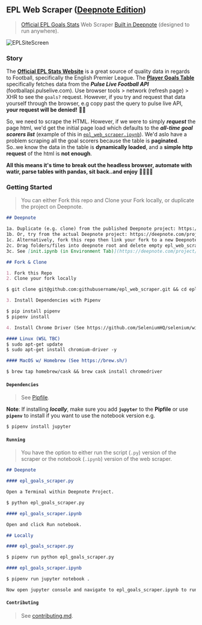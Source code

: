 ## EPL Web Scraper ([Deepnote Edition](https://deepnote.com/publish/19f51d7b-ae79-4c51-906c-dee0138da144))

> [Official EPL Goals Stats](https://www.premierleague.com/stats/) Web Scraper [Built in Deepnote](https://deepnote.com/project/19f51d7b-ae79-4c51-906c-dee0138da144#%2Fepl_web_scraper.ipynb) (designed to run anywhere).

![EPLSiteScreen](https://sportsdatasolutionsacademy.s3.eu-west-2.amazonaws.com/public/EPLsitescreen.png)

### Story

The **[Official EPL Stats Website](https://www.premierleague.com/stats/)** is a great source of quality data in regards to Football, specifically the English Premier League. The **[Player Goals Table](https://www.premierleague.com/stats/top/players/goals?se=363)** specifically fetches data from the ***Pulse Live Football API*** (footballapi.pulselive.com). Use browser tools > network (refresh page) > XHR to see the ```goals?``` request. However, if you try and request that data yourself through the browser, e.g copy past the query to pulse live API, **your request will be denied!** 🙅‍♂️

So, we need to scrape the HTML. However, if we were to simply ***request*** the page html, we'd get the initial page load which defaults to the ***all-time goal scorers list*** (example of this in [```epl_web_scraper.ipynb```](./epl_web_scraper.ipynb)). We'd aslo have a problem scraping all the goal scorers because the table is **paginated**. So..we know the data in the table is **dynamically loaded**, and a **simple http request** of the html is **not enough**.

**All this means it's time to break out the headless browser, automate with watir, parse tables with pandas, sit back..and enjoy** 👻🤖🐼💅

### Getting Started

> You can either Fork this repo and Clone your Fork locally, or duplicate the project on Deepnote.

```markdown
## Deepnote

1a. Duplicate (e.g. clone) from the published Deepnote project: https://deepnote.com/publish/19f51d7b-ae79-4c51-906c-dee0138da144
1b. Or, try from the actual Deepnote project: https://deepnote.com/project/19f51d7b-ae79-4c51-906c-dee0138da144
1c. Alternatively, fork this repo then link your fork to a new Deepnote Project,
2c. Drag folders/files into deepnote root and delete empty epl_web_scraper_py folder,
3c. See [init.ipynb (in Environment Tab)](https://deepnote.com/project/19f51d7b-ae79-4c51-906c-dee0138da144#%2Finit.ipynb) for more info on how the environment is customised to support web scraping via headless browser. Make sure you copy over the Pipfile and Chrome Driver code cells to your projects init.ipynb file.
```

```markdown
## Fork & Clone

1. Fork this Repo
2. Clone your fork locally

$ git clone git@github.com:githubusername/epl_web_scraper.git && cd epl_web_scraper

3. Install Dependencies with Pipenv

$ pip install pipenv
$ pipenv install

4. Install Chrome Driver (See https://github.com/SeleniumHQ/selenium/wiki/ChromeDriver) e.g.

#### Linux (WSL TBC)
$ sudo apt-get update
$ sudo apt-get install chromium-driver -y

#### MacOS w/ Homebrew (See https://brew.sh/)

$ brew tap homebrew/cask && brew cask install chromedriver
```

#### ```Dependencies```

> See [Pipfile](./Pipfile).

**Note**: If installing ***locally***, make sure you add **```jupyter```** to the **Pipfile** or use **```pipenv```** to install if you want to use the notebook version e.g.

```bash
$ pipenv install jupyter
```

#### ```Running```

> You have the option to either run the script (```.py```) version of the scraper or the notebook (```.ipynb```) version of the web scraper.

```markdown
## Deepnote

#### epl_goals_scraper.py

Open a Terminal within Deepnote Project.

$ python epl_goals_scraper.py

#### epl_goals_scraper.ipynb

Open and click Run notebook.
```

```markdown
## Locally

#### epl_goals_scraper.py

$ pipenv run python epl_goals_scraper.py

#### epl_goals_scraper.ipynb

$ pipenv run jupyter notebook .

Now open jupyter console and navigate to epl_goals_scraper.ipynb to run
```

#### ```Contributing```

> See [contributing.md](./contributing.md).

